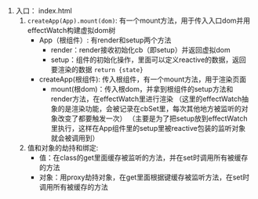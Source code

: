 1. 入口： index.html
    1. `createApp(App).mount(dom)`: 有一个mount方法，用于传入入口dom并用effectWatch构建虚拟dom树
       - App（根组件）: 有render和setup两个方法
         - render：render接收初始化cb（即setup）并返回虚拟dom
         - setup：组件的初始化操作，里面可以定义reactive的数据，返回要渲染的数据 `return {state}`
       - createApp(根组件): 传入根组件，有一个mount方法，用于渲染页面
         - mount(根dom)：传入根dom，并拿到根组件的setup方法和render方法，在effectWatch里进行渲染
           （这里的effectWatch抽象的是渲染功能，会被记录在cbSet里，每次其他地方被监听的对象改变了都要触发一次）
           （主要是为了把setup放到effectWatch里执行，这样在App组件里的setup里被reactive包装的监听对象就会被调用到）
    2. 值和对象的劫持和绑定: 
       - 值：在class的get里面缓存被监听的方法，并在set时调用所有被缓存的方法
       - 对象：用proxy劫持对象，在get里面根据键缓存被监听方法，在set时调用所有被缓存的方法
        

